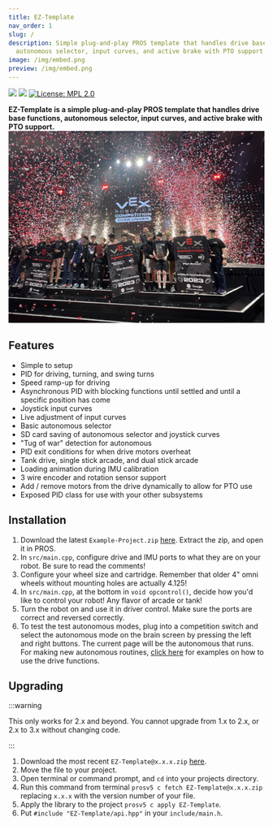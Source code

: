 ```yaml
---
title: EZ-Template
nav_order: 1
slug: /
description: Simple plug-and-play PROS template that handles drive base functions,
  autonomous selector, input curves, and active brake with PTO support.
image: /img/embed.png
preview: /img/embed.png
---
```

![](https://img.shields.io/github/downloads/EZ-Robotics/EZ-Template/total.svg)
![](https://github.com/EZ-Robotics/EZ-Template/workflows/Build/badge.svg)
[![License: MPL 2.0](https://img.shields.io/badge/License-MPL%202.0-brightgreen.svg)](https://opensource.org/licenses/MPL-2.0)

**EZ-Template is a simple plug-and-play PROS template that handles drive base functions, autonomous selector, input curves, and active brake with PTO support.**
![](7686B.jpg)

## Features
- Simple to setup 
- PID for driving, turning, and swing turns
- Speed ramp-up for driving
- Asynchronous PID with blocking functions until settled and until a specific position has come
- Joystick input curves
- Live adjustment of input curves 
- Basic autonomous selector
- SD card saving of autonomous selector and joystick curves
- "Tug of war" detection for autonomous
- PID exit conditions for when drive motors overheat 
- Tank drive, single stick arcade, and dual stick arcade
- Loading animation during IMU calibration
- 3 wire encoder and rotation sensor support
- Add / remove motors from the drive dynamically to allow for PTO use
- Exposed PID class for use with your other subsystems


## Installation

1) Download the latest `Example-Project.zip` [here](https://github.com/EZ-Robotics/EZ-Template/releases/latest).  Extract the zip, and open it in PROS.   
2) In `src/main.cpp`, configure drive and IMU ports to what they are on your robot.  Be sure to read the comments!    
3) Configure your wheel size and cartridge.  Remember that older 4" omni wheels without mounting holes are actually 4.125!    
4) In `src/main.cpp`, at the bottom in `void opcontrol()`, decide how you'd like to control your robot!  Any flavor of arcade or tank!    
5) Turn the robot on and use it in driver control.  Make sure the ports are correct and reversed correctly.    
6) To test the test autonomous modes, plug into a competition switch and select the autonomous mode on the brain screen by pressing the left and right buttons.  The current page will be the autonomous that runs.  For making new autonomous routines, [click here](https://ez-robotics.github.io/EZ-Template/tutorials/example_autons) for examples on how to use the drive functions.  

## Upgrading  
:::warning

This only works for 2.x and beyond.  You cannot upgrade from 1.x to 2.x, or 2.x to 3.x without changing code.

:::
1) Download the most recent `EZ-Template@x.x.x.zip` [here](https://github.com/EZ-Robotics/EZ-Template/releases/latest).  
2) Move the file to your project.  
3) Open terminal or command prompt, and `cd` into your projects directory.    
4) Run this command from terminal `prosv5 c fetch EZ-Template@x.x.x.zip` replacing `x.x.x` with the version number of your file.
5) Apply the library to the project `prosv5 c apply EZ-Template`.  
6) Put `#include "EZ-Template/api.hpp"` in your `include/main.h`.  